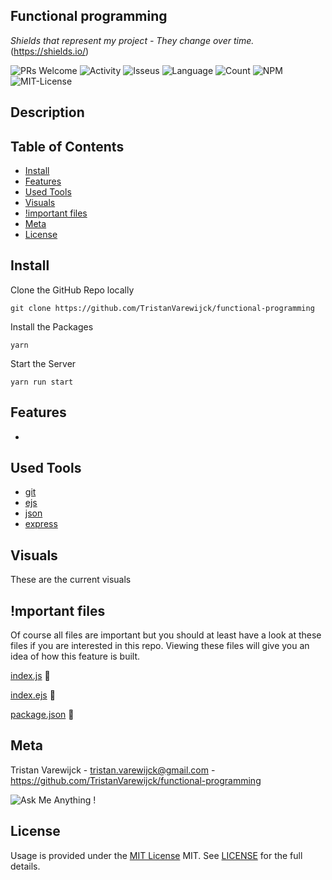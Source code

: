 ## Functional programming

_Shields that represent my project - They change over time._ (https://shields.io/)

![PRs Welcome](https://img.shields.io/badge/PRs-welcome-brightgreen.svg?style=flat-square) ![Activity](https://img.shields.io/github/last-commit/TristanVarewijck/functional-programming) ![Isseus](https://img.shields.io/github/issues/TristanVarewijck/functional-programming) ![Language](https://img.shields.io/github/languages/top/TristanVarewijck/functional-programming) ![Count](https://img.shields.io/github/languages/count/TristanVarewijck/functional-programming?color=#a55eea) ![NPM](https://img.shields.io/npm/v/npm) ![MIT-License](https://img.shields.io/apm/l/vim-mode)

## Description

## Table of Contents

- [Install](#install)
- [Features](#features)
- [Used Tools](#used-tools)
- [Visuals](#visuals)
- [!important files](#mportant-files)
- [Meta](#meta)
- [License](#license)

## Install

Clone the GitHub Repo locally

```
git clone https://github.com/TristanVarewijck/functional-programming
```

Install the Packages

```
yarn
```

Start the Server

```
yarn run start
```

<!-- ### .env Sample

You need the following keys to make a connection to the database.

```
DB_URL="mongodb+srv://<username>:<password>@matching-app.oyitr.mongodb.net/test"
DB_NAME=<databaseName>
``` -->

## Features

- 

## Used Tools

- [git](https://git-scm.com/)
- [ejs](https://pugjs.org/api/getting-started.html)
- [json](https://www.json.org/json-en.html)
- [express](https://expressjs.com/en/starter/hello-world.html)

## Visuals

These are the current visuals

## !mportant files

Of course all files are important but you should at least have a look at these files if you are interested in this repo.
Viewing these files will give you an idea of how this feature is built.

[index.js](https://github.com/TristanVarewijck/Block-Tech/blob/master/index.js) :page_facing_up:

[index.ejs](https://github.com/TristanVarewijck/Block-Tech/blob/master/views/index.pug) :page_facing_up:

[package.json](https://github.com/TristanVarewijck/Block-Tech/blob/master/package.json) :page_facing_up:

## Meta

Tristan Varewijck - tristan.varewijck@gmail.com - https://github.com/TristanVarewijck/functional-programming

![Ask Me Anything !](https://img.shields.io/badge/Ask%20me-anything-1abc9c.svg)

## License

Usage is provided under the [MIT License](https://github.com/git/git-scm.com/blob/master/MIT-LICENSE.txt) MIT. See [LICENSE](https://github.com/TristanVarewijck/functional-programming/blob/master/LICENSE) for the full details.
